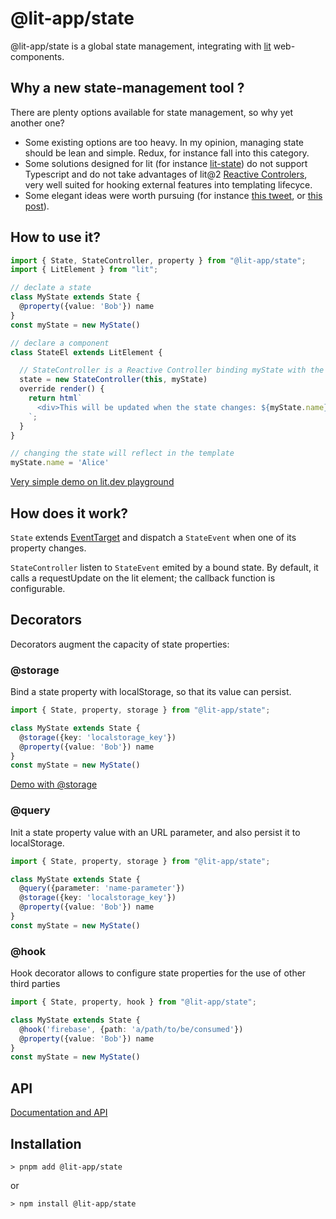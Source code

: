 # @lit-app/state

@lit-app/state is a global state management, integrating with [lit](https://lit.dev) web-components. 

## Why a new state-management tool ? 

There are plenty options available for state management, so why yet another one? 

- Some existing options are too heavy. In my opinion, managing state should be lean and simple. Redux, for instance fall into this category.
- Some solutions designed for lit (for instance [lit-state](https://github.com/gitaarik/lit-state)) do not support Typescript and do not take advantages of lit@2 [Reactive Controlers](https://lit.dev/docs/composition/controllers/), very well suited for hooking external features into templating lifecyce. 
- Some elegant ideas were worth pursuing (for instance [this tweet](https://twitter.com/passle_/status/1528318552947806212), or [this post](https://dev.to/pfrueh/the-dom-eventtarget-interface-6ak)).


## How to use it?

```ts
import { State, StateController, property } from "@lit-app/state";
import { LitElement } from "lit";

// declate a state
class MyState extends State {
  @property({value: 'Bob'}) name  
}
const myState = new MyState()

// declare a component
class StateEl extends LitElement {

  // StateController is a Reactive Controller binding myState with the element
  state = new StateController(this, myState)
  override render() {
    return html`
      <div>This will be updated when the state changes: ${myState.name}</div>
    `;
  }
}

// changing the state will reflect in the template
myState.name = 'Alice'
```
[Very simple demo on lit.dev playground](https://lit.dev/playground/#gist=6b45c964c5632f153d046da7ffc9421c)


## How does it work?
`State` extends [EventTarget](https://developer.mozilla.org/en-US/docs/Web/API/EventTarget) and dispatch a `StateEvent` when one of its property changes. 

`StateController` listen to `StateEvent` emited by a bound state. By default, it calls a requestUpdate on the lit element; the callback function is configurable. 

## Decorators

Decorators augment the capacity of state properties: 

### @storage
Bind a state property with localStorage, so that its value can persist. 

```ts
import { State, property, storage } from "@lit-app/state";

class MyState extends State {
  @storage({key: 'localstorage_key'})
  @property({value: 'Bob'}) name  
}
const myState = new MyState()

```
[Demo with @storage](https://lit.dev/playground/#gist=8c1b5273fd8449d4c89dd66c9c1e6539)

### @query
Init a state property value with an URL parameter, and also persist it 
to localStorage. 

```ts
import { State, property, storage } from "@lit-app/state";

class MyState extends State {
  @query({parameter: 'name-parameter'})
  @storage({key: 'localstorage_key'})
  @property({value: 'Bob'}) name  
}
const myState = new MyState()

```


### @hook
Hook decorator allows to configure state properties for the use of other third parties

```ts
import { State, property, hook } from "@lit-app/state";

class MyState extends State {
  @hook('firebase', {path: 'a/path/to/be/consumed'})
  @property({value: 'Bob'}) name  
}
const myState = new MyState()

```


## API

[Documentation and API](./Documentation.md)

## Installation

```
> pnpm add @lit-app/state
```

or 
```
> npm install @lit-app/state
```








